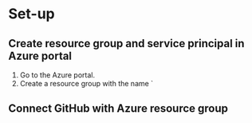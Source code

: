 # Set-up

## Create resource group and service principal in Azure portal

1. Go to the Azure portal. 
2. Create a resource group with the name `

## Connect GitHub with Azure resource group
